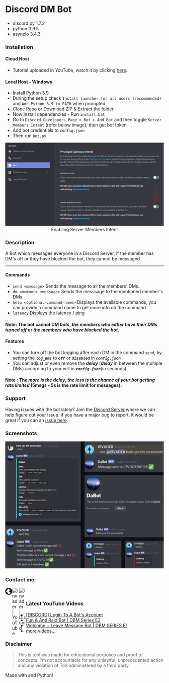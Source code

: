 # Discord DM Bot 

- discord.py 1.7.2
- python 3.9.5
- asyncio 3.4.3

### Installation

#### Cloud Host
- Tutorial uploaded in YouTube, watch it by clicking [here][youtube_tutorial].

#### Local Host - Windows
- Install [Python 3.9][python_link]
- During the setup check `Install launcher for all users (recommended)` and `Add Python 3.9 to PATH` when prompted.
- Clone Repo or Download ZIP & Extract the folder.
- Now Install dependencies - Run `install.bat`
- Go to `Discord Developers Page > Bot > Add Bot` and then toggle `Server Members Intent` (refer below image), then get bot token
- Add bot credentials to `config.json`
- Then run `bot.py`


<div align=center><img src="assets/membersintent.PNG"></div>
<div align=center>Enabling Server Members Intent</div>

### Description

A Bot which messages everyone in a Discord Server, if the member has DM's off or they have blocked the bot, they cannot be messaged

***

#### Commands
- `send <message>` Sends the message to all the members' DMs.
- `dm <member> <message>` Sends the messsage to the mentioned member's DMs.
- `help <optional-command-name>` Displays the available commands, you can provide a command name to get more info on the command
- `latency` Displays the latency / ping

#### Note: The bot cannot DM **_bots_**, **_the members who either have their DMs turned off_** or **_the members who have blocked the bot_**.

#### Features
- You can turn off the bot logging after each DM in the command `send`, by setting the **_`log_dms`_** to **_`off`_** or **_`disabled`_** in **_`config.json`_**
- You can adjust or even remove the ***delay*** (**_delay_** in between the multiple DMs) according to your will in ***`config.json`***(in seconds).

#### Note : The ***more is the delay***, ***the less is the chance of your bot getting rate limited*** **(5msgs - 5s is the rate limit for messages)**.

### Support

Having issues with the bot lately? Join the [Discord Server][discord] where we can help figure out your issue. If you have a major bug to report, it would be great if you can an [issue here](https://github.com/invader1234/discord-dm-1.7.2/issues).



### Screenshots

<div align="center"><img src="assets/haha.png"></div>


### Contact me:
[<img align="left" alt="Invader" width="22px" src="https://raw.githubusercontent.com/iconic/open-iconic/master/svg/globe.svg" />][website]
[<img align="left" alt="Invader | YouTube" width="22px" src="https://cdn.jsdelivr.net/npm/simple-icons@v3/icons/youtube.svg" />][youtube]
[<img align="left" alt="Invader | Discord" width="22px" src="https://cdn.jsdelivr.net/npm/simple-icons@3.13.0/icons/discord.svg" />][discord]

</br>



### Latest YouTube Videos

- [\[DISCORD\] Login To A Bot's Account](https://www.youtube.com/watch?v=Z-S5SvgbmrM)
- [Fun & Anti Raid Bot | DBM Series E2](https://youtu.be/Cqaxt5GTfuo)
- [Welcome + Leave Message Bot | DBM SERIES E1](https://youtu.be/gS8Ncj0A-jA)
- [more videos...](https://youtube.com/invader6)


### Disclaimer
> This is tool was made for educational purposes and proof of concepts. I'm not accountable for any unlawful, unprecedented action and any violation of ToS administered by a third party.


Made with and Python!


[website]: https://sites.google.com/view/invaderop/home
[discord]: https://discord.gg/CwVJDCH
[youtube]: https://www.youtube.com/Invader6
[youtube_tutorial]: https://youtube.com/watch?v=
[python_link]: https://www.python.org/downloads/release/python-395/
